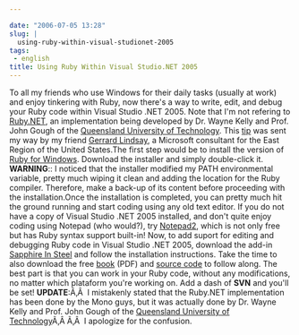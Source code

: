 ```yaml
---

date: "2006-07-05 13:28"
slug: |
  using-ruby-within-visual-studionet-2005
tags:
 - english
title: Using Ruby Within Visual Studio.NET 2005
---
```


To all my friends who use Windows for their daily tasks (usually at
work) and enjoy tinkering with Ruby, now there's a way to write, edit,
and debug your Ruby code within Visual Studio .NET 2005. Note that I'm
not refering to
[Ruby.NET](http://tirania.org/blog/archive/2006/Jul-02.html), an
implementation being developed by Dr. Wayne Kelly and Prof. John Gough
of the [Queensland University of
Technology](http://plas.fit.qut.edu.au/Ruby.NET/). This
[tip](http://www.hanselman.com/blog/SapphireInSteelRubyWithinVisualStudio2005.aspx)
was sent my way by my friend [Gerrard
Lindsay](http://www.pickabar.com/blog/), a Microsoft consultant for the
East Region of the United States.The first step would be to install the
version of [Ruby for
Windows](http://rubyinstaller.rubyforge.org/wiki/wiki.pl). Download the
installer and simply double-click it. **WARNING**:: I noticed that the
installer modified my PATH environmental variable, pretty much wiping it
clean and adding the location for the Ruby compiler. Therefore, make a
back-up of its content before proceeding with the installation.Once the
installation is completed, you can pretty much hit the ground running
and start coding using any old text editor. If you do not have a copy of
Visual Studio .NET 2005 installed, and don't quite enjoy coding using
Notepad (who would?), try
[Notepad2](http://www.hanselman.com/blog/NewNotepad2WithRubySyntaxHighlighting.aspx),
which is not only free but has Ruby syntax support built-in! Now, to add
suport for editing and debugging Ruby code in Visual Studio .NET 2005,
download the add-in [Sapphire In Steel](http://www.sapphiresteel.com/)
and follow the installation instructions. Take the time to also download
the free
[book](http://www.sapphiresteel.com/IMG/pdf/LittleBookOfRuby.pdf) (PDF)
and [source
code](http://www.sapphiresteel.com/IMG/zip/little-book-of-ruby-source.zip)
to follow along. The best part is that you can work in your Ruby code,
without any modifications, no matter which plataform you're working on.
Add a dash of **SVN** and you'll be set! **UPDATE**:Ã‚Â  I mistakenly
stated that the Ruby.NET implementation has been done by the Mono guys,
but it was actually done by Dr. Wayne Kelly and Prof. John Gough of the
[Queensland University of
Technology](http://plas.fit.qut.edu.au/Ruby.NET/)Ã‚Â Ã‚Â  I apologize
for the confusion.
